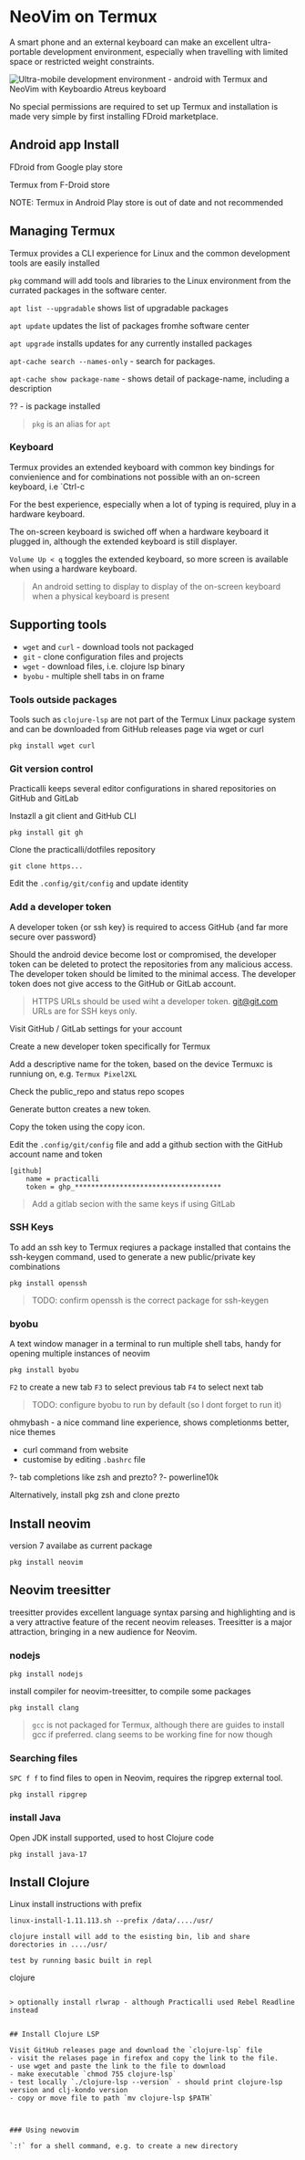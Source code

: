 # NeoVim on Termux

A smart phone and an external keyboard can make an excellent ultra-portable development environment, especially when travelling with limited space or restricted weight constraints.

![Ultra-mobile development environment - android with Termux and NeoVim with Keyboardio Atreus keyboard](https://raw.githubusercontent.com/practicalli/graphic-design/live/neovim/ultra-mobile-development--android-termux-neovim-keyboardio-atreus.jpg)

No special permissions are required to set up Termux and installation is made very simple by first installing FDroid marketplace.

## Android app Install 

FDroid from Google play store

Termux from F-Droid store

NOTE: Termux in Android Play store is out of date and not recommended


## Managing Termux 

Termux provides a CLI experience for Linux and the common development tools are easily installed

`pkg` command will add tools and libraries to the Linux environment from the currated packages in the software center.

`apt list --upgradable` shows list of upgradable packages

`apt update` updates the list of packages fromhe software center

`apt upgrade` installs updates for any currently installed packages

`apt-cache search --names-only` - search for packages.

`apt-cache show package-name` - shows detail of package-name, including a description

?? - is package installed


> `pkg` is an alias for `apt`


### Keyboard 

Termux provides an extended keyboard with common key bindings for convienience and for combinations not possible with an on-screen keyboard, i.e `Ctrl-c  

For the best experience, especially when a lot of typing is required, pluy in a hardware keyboard.  

The on-screen keyboard is swiched off when a hardware keyboard it plugged in, although the extended keyboard is still displayer.

`Volume Up < q` toggles the extended keyboard, so more screen is available when using a hardware keyboard.

> An android setting to display to display of the on-screen keyboard when a physical keyboard is present


## Supporting tools

* `wget` and `curl` - download tools not packaged
* `git` - clone configuration files and projects
* `wget` - download files, i.e. clojure lsp binary
* `byobu` - multiple shell tabs in on frame


### Tools outside packages

Tools such as `clojure-lsp` are not part of the Termux Linux package system and can be downloaded from GitHub releases page via wget or curl

```
pkg install wget curl
```


### Git version control

Practicalli keeps several editor configurations in shared repositories on GitHub and GitLab

Instazll a git client and GitHub CLI

```
pkg install git gh
```

Clone the practicalli/dotfiles repository

```
git clone https...
```

Edit the `.config/git/config` and update identity


### Add a developer token

A developer token {or ssh key} is required to access GitHub {and far more secure over password}

Should the android device become lost or compromised, the developer token can be deleted to protect the repositories from any malicious access.  The developer token should be limited to the minimal access.  The developer token does not give access to the GitHub or GitLab account.

> HTTPS URLs should be used wiht a developer token.  git@git.com URLs are for SSH keys only.

Visit GitHub / GitLab settings for your account

Create a new developer token specifically for Termux

Add a descriptive name for the token, based on the device Termuxc is runniung on, e.g. `Termux Pixel2XL`

Check the public_repo and status repo scopes

Generate button creates a new token.  

Copy the token using the copy icon.

Edit the `.config/git/config` file and add a github section with the GitHub account name and token

```
[github]
	name = practicalli
	token = ghp_************************************
```

> Add a gitlab secion with the same keys if using GitLab 


### SSH Keys 

To add an ssh key to Termux reqiures a package installed that contains the ssh-keygen command, used to generate a new public/private key combinations
```
pkg install openssh
```

>  TODO: confirm openssh is the correct package for ssh-keygen


### byobu

A text window manager in a terminal to run multiple shell tabs, handy for opening multiple instances of neovim

```
pkg install byobu
 ```

`F2` to create a new tab
`F3` to select previous tab
`F4` to select next tab

> TODO: configure byobu to run by default (so I dont forget to run it)


ohmybash - a nice command line experience, shows completionms better, nice themes
- curl command from website
- customise by editing `.bashrc` file

?- tab completions like zsh and prezto?
?- powerline10k

Alternatively, install pkg zsh and clone prezto


## Install neovim
version 7 availabe as current package
```
pkg install neovim
```

## Neovim treesitter
treesitter provides excellent language syntax parsing and highlighting and is a very attractive feature of the recent neovim releases.  Treesitter is a major attraction, bringing in a new audience for Neovim.

### nodejs 

```
pkg install nodejs
```


install compiler for neovim-treesitter, to compile some packages

```
pkg install clang 
```

> `gcc` is not packaged for Termux, although there are guides to install gcc if preferred. clang seems to be working fine for now though

### Searching files

`SPC f f` to find files to open in Neovim, requires the ripgrep external tool.

```
pkg install ripgrep
```

### install Java

Open JDK install supported, used to host Clojure code 

```
pkg install java-17
```

## Install Clojure

Linux install instructions with prefix
```
linux-install-1.11.113.sh --prefix /data/..../usr/

clojure install will add to the esisting bin, lib and share dorectories in ..../usr/

test by running basic built in repl
```
clojure 
```

> optionally install rlwrap - although Practicalli used Rebel Readline instead


## Install Clojure LSP

Visit GitHub releases page and download the `clojure-lsp` file 
- visit the relases page in firefox and copy the link to the file.
- use wget and paste the link to the file to download 
- make executable `chmod 755 clojure-lsp`
- test locally `./clojure-lsp --version` - should print clojure-lsp version and clj-kondo version
- copy or move file to path `mv clojure-lsp $PATH`



### Using newovim

`:!` for a shell command, e.g. to create a new directory

